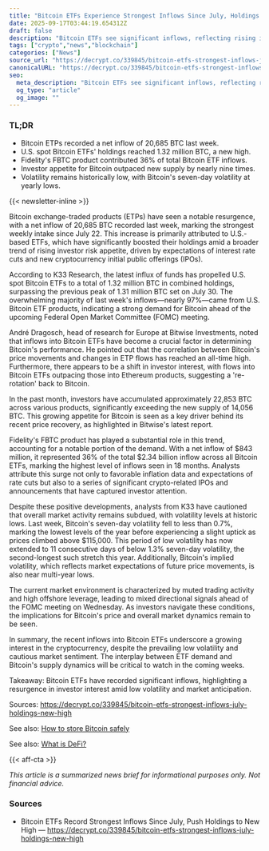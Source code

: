 ```yaml
---
title: "Bitcoin ETFs Experience Strongest Inflows Since July, Holdings Surge"
date: 2025-09-17T03:44:19.654312Z
draft: false
description: "Bitcoin ETFs see significant inflows, reflecting rising investor interest in crypto amid low volatility and rate cut expectations."
tags: ["crypto","news","blockchain"]
categories: ["News"]
source_url: "https://decrypt.co/339845/bitcoin-etfs-strongest-inflows-july-holdings-new-high"
canonicalURL: "https://decrypt.co/339845/bitcoin-etfs-strongest-inflows-july-holdings-new-high"
seo:
  meta_description: "Bitcoin ETFs see significant inflows, reflecting rising investor interest in crypto amid low volatility and rate cut expectations."
  og_type: "article"
  og_image: ""
---
```


### TL;DR
- Bitcoin ETPs recorded a net inflow of 20,685 BTC last week.
- U.S. spot Bitcoin ETFs' holdings reached 1.32 million BTC, a new high.
- Fidelity's FBTC product contributed 36% of total Bitcoin ETF inflows.
- Investor appetite for Bitcoin outpaced new supply by nearly nine times.
- Volatility remains historically low, with Bitcoin's seven-day volatility at yearly lows.

{{< newsletter-inline >}}

Bitcoin exchange-traded products (ETPs) have seen a notable resurgence, with a net inflow of 20,685 BTC recorded last week, marking the strongest weekly intake since July 22. This increase is primarily attributed to U.S.-based ETFs, which have significantly boosted their holdings amid a broader trend of rising investor risk appetite, driven by expectations of interest rate cuts and new cryptocurrency initial public offerings (IPOs).

According to K33 Research, the latest influx of funds has propelled U.S. spot Bitcoin ETFs to a total of 1.32 million BTC in combined holdings, surpassing the previous peak of 1.31 million BTC set on July 30. The overwhelming majority of last week's inflows—nearly 97%—came from U.S. Bitcoin ETF products, indicating a strong demand for Bitcoin ahead of the upcoming Federal Open Market Committee (FOMC) meeting.

André Dragosch, head of research for Europe at Bitwise Investments, noted that inflows into Bitcoin ETFs have become a crucial factor in determining Bitcoin's performance. He pointed out that the correlation between Bitcoin's price movements and changes in ETP flows has reached an all-time high. Furthermore, there appears to be a shift in investor interest, with flows into Bitcoin ETFs outpacing those into Ethereum products, suggesting a 're-rotation' back to Bitcoin.

In the past month, investors have accumulated approximately 22,853 BTC across various products, significantly exceeding the new supply of 14,056 BTC. This growing appetite for Bitcoin is seen as a key driver behind its recent price recovery, as highlighted in Bitwise's latest report.

Fidelity's FBTC product has played a substantial role in this trend, accounting for a notable portion of the demand. With a net inflow of $843 million, it represented 36% of the total $2.34 billion inflow across all Bitcoin ETFs, marking the highest level of inflows seen in 18 months. Analysts attribute this surge not only to favorable inflation data and expectations of rate cuts but also to a series of significant crypto-related IPOs and announcements that have captured investor attention.

Despite these positive developments, analysts from K33 have cautioned that overall market activity remains subdued, with volatility levels at historic lows. Last week, Bitcoin's seven-day volatility fell to less than 0.7%, marking the lowest levels of the year before experiencing a slight uptick as prices climbed above $115,000. This period of low volatility has now extended to 11 consecutive days of below 1.3% seven-day volatility, the second-longest such stretch this year. Additionally, Bitcoin's implied volatility, which reflects market expectations of future price movements, is also near multi-year lows.

The current market environment is characterized by muted trading activity and high offshore leverage, leading to mixed directional signals ahead of the FOMC meeting on Wednesday. As investors navigate these conditions, the implications for Bitcoin's price and overall market dynamics remain to be seen.

In summary, the recent inflows into Bitcoin ETFs underscore a growing interest in the cryptocurrency, despite the prevailing low volatility and cautious market sentiment. The interplay between ETF demand and Bitcoin's supply dynamics will be critical to watch in the coming weeks.

Takeaway: Bitcoin ETFs have recorded significant inflows, highlighting a resurgence in investor interest amid low volatility and market anticipation.

Sources: https://decrypt.co/339845/bitcoin-etfs-strongest-inflows-july-holdings-new-high

See also: [How to store Bitcoin safely](/pages/how-to-store-bitcoin-safely/)

See also: [What is DeFi?](/pages/what-is-defi/)

{{< aff-cta >}}

_This article is a summarized news brief for informational purposes only. Not financial advice._

### Sources
- Bitcoin ETFs Record Strongest Inflows Since July, Push Holdings to New High — https://decrypt.co/339845/bitcoin-etfs-strongest-inflows-july-holdings-new-high

